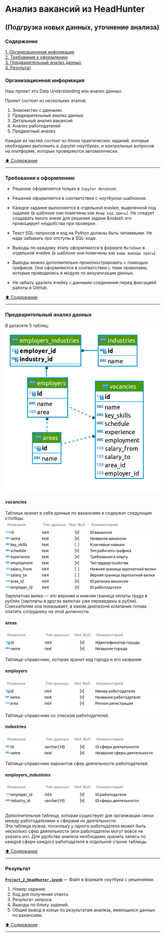# Анализ вакансий из HeadHunter #

## (Подгрузка новых данных, уточнение анализа) ##

### Содержание ###

[1. Организационная информация](#организационная-информация)    
[2. Требования к оформлению](#требования-к-оформлению)    
[3. Предварительный анализ данных](#предварительный-анализ-данных)    
[4. Результат](#результат)    

### Организационная информация ###
Наш проект это  Data Understanding или анализ данных.

Проект состоит из нескольких этапов:

1. Знакомство с данными
2. Предварительный анализ данных
3. Детальный анализ вакансий
4. Анализ работодателей
5. Предметный анализ

Каждая из частей состоит из блока практических заданий, которые необходимо
выполнить в Jupyter-ноутбуках, и контрольных вопросов на платформе, которые
проверяются автоматически.

[:arrow_up: Содержание](#содержание)

----

### Требования к оформлению ###

- Решение оформляется только в `Jupyter Notebook`.

- Решение оформляется в соответствии с ноутбуком-шаблоном.

- Каждое задание выполняется в отдельной ячейке, выделенной под задание (в
шаблоне они помечены как `#ваш код здесь`). Не следует создавать много ячеек для
решения задачи&nbsp;&mdash это провоцирует неудобства при проверке.

- Текст SQL-запросов и код на Python должны быть читаемыми. Не надо забывать про
отступы в SQL-коде.

- Выводы по каждому этапу оформляются в формате `Markdown` в отдельной ячейке (в
шаблоне они помечены как `ваши выводы здесь`).

- Выводы можно дополнительно проиллюстрировать с помощью графиков. Они
оформляются в соответствии с теми правилами, которые приводились в модуле по
визуализации данных.

- Не забыть удалить ячейку с данными соединения перед фиксацией работы в GitHub.

[:arrow_up: Содержание](#содержание)

----

### Предварительный анализ данных ###

В датасете 5 таблиц:    
![Схема таблиц](img/schema.png)

#### vacancies ####

Таблица хранит в себе данные по вакансиям и содержит следующие столбцы:    
![vacancies table](img/vacancies.png)    
Зарплатная вилка&nbsp;&mdash; это верхняя и нижняя граница оплаты труда в рублях
(зарплаты в других валютах уже переведены в рубли). Соискателям она показывает,
в каком диапазоне компания готова платить сотруднику на этой должности.

#### areas ####

![areas table](img/areas.png)    
Таблица-справочник, которая хранит код города и его название.    

#### employers ####

![employers table](img/employers.png)    
Таблица-справочник со списком работодателей.    

#### industries ####

![industries table](img/industries.png)    
Таблица-справочник вариантов сфер деятельности работодателей.    

#### employers_industries ####

![employers_industries table](img/employers_industries.png)
Дополнительная таблица, которая существует для организации связи между
работодателями и сферами их деятельности.    
Эта таблица нужна, поскольку у одного работодателя может быть несколько сфер
деятельности (или работодатели могут вовсе не указать их). Для удобства анализа
необходимо хранить запись по каждой сфере каждого работодателя в отдельной
строке таблицы.

[:arrow_up: Содержание](#содержание)

----

### Результат ###

[**`Project_2_HeadHunter.ipynb`**](Project_2_HeadHunter.ipynb)&nbsp;&mdash; Файл в формате ноутбука с
решениями:

1. Номер задания.
2. Код для получения ответа.
3. Результат запроса.
4. Выводы по блоку заданий.
5. Общий вывод в конце по результатам анализа, имеющихся данных по вакансиям.

[:arrow_up: Содержание](#содержание)

----
